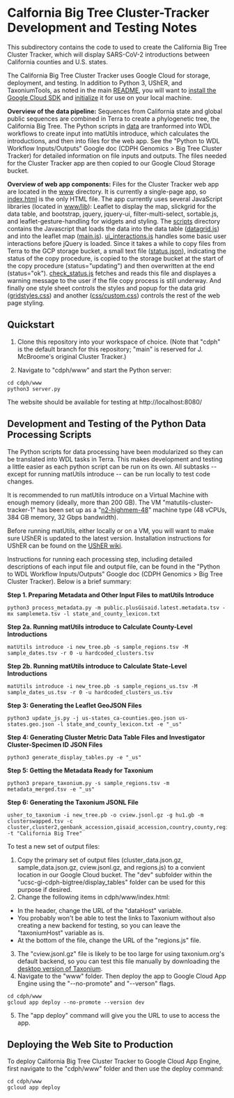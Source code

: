 # Calfornia Big Tree Cluster-Tracker Development and Testing Notes

This subdirectory contains the code to used to create the California Big Tree Cluster Tracker, which will display SARS-CoV-2 introductions between California counties and U.S. states. 

The California Big Tree Cluster Tracker uses Google Cloud for storage, deployment, and testing. In addition to Python 3, UShER, and TaxoniumTools, as noted in the main [README](../README.md), you will want to [install the Google Cloud SDK](https://cloud.google.com/sdk/docs/install) and [initialize](https://cloud.google.com/sdk/docs/initializing) it for use on your local machine.

**Overview of the data pipeline:** Sequences from California state and global public sequences are combined in Terra to create a phylogenetic tree, the California Big Tree. The Python scripts in [data](data) are tranformed into WDL workflows to create input into matUtils introduce, which calculates the introductions, and then into files for the web app. See the "Python to WDL Workflow Inputs/Outputs" Google doc (CDPH Genomics > Big Tree Cluster Tracker) for detailed information on file inputs and outputs. The files needed for the Cluster Tracker app are then copied to our Google Cloud Storage bucket.

**Overview of web app components:** Files for the Cluster Tracker web app are located in the [www](www) directory. It is currently a single-page app, so [index.html](www/index.html) is the only HTML file. The app currently uses several JavaScript libraries (located in [www/lib](www/lib)): Leaflet to display the map, slickgrid for the data table, and bootstrap, jquery, jquery-ui, filter-multi-select, sortable.js, and leaflet-gesture-handling for widgets and styling. The [scripts](www/scripts) directory contains the Javascript that loads the data into the data table ([datagrid.js](www/scripts/datagrid.js)) and into the leaflet map ([main.js](www/scripts/main.js)). [ui_interactions.js](www/scripts/ui_interactions.js) handles some basic user interactions before jQuery is loaded. Since it takes a while to copy files from Terra to the GCP storage bucket, a small text file ([status.json](data/status.json)), indicating the status of the copy procedure, is copied to the storage bucket at the start of the copy procedure (status="updating") and then overwritten at the end (status="ok"). [check_status.js](www/scripts/check_status.js) fetches and reads this file and displayes a warning message to the user if the file copy process is still underway. And finally one style sheet controls the styles and popup for the data grid ([gridstyles.css](www/css/gridstyles.css)) and another ([css/custom.css](www/css/custom.css)) controls the rest of the web page styling. 

## Quickstart

1. Clone this repository into your workspace of choice. (Note that "cdph" is the default branch for this repository; "main" is reserved for J. McBroome's original Cluster Tracker.)

2. Navigate to "cdph/www" and start the Python server:

```
cd cdph/www
python3 server.py
```

The website should be available for testing at http://localhost:8080/ 

## Development and Testing of the Python Data Processing Scripts

The Python scripts for data processing have been modularized so they can be translated into WDL tasks in Terra. This makes development and testing a little easier as each python script can be run on its own. All subtasks -- except for running matUtils introduce -- can be run locally to test code changes. 

It is recommended to run matUtils introduce on a Virtual Machine with enough memory (ideally, more than 200 GB). The VM "matutils-cluster-tracker-1" has been set up as a "[n2-highmem-48](https://cloud.google.com/compute/docs/general-purpose-machines#n2-high-mem)" machine type (48 vCPUs, 384 GB memory, 32 Gbps bandwidth).

Before running matUtils, either locally or on a VM, you will want to make sure UShER is updated to the latest version. Installation instructions for UShER can be found on the [UShER wiki](https://usher-wiki.readthedocs.io/en/latest/Installation.html).

Instructions for running each processing step, including detailed descriptions of each input file and output file, can be found in the "Python to WDL Workflow Inputs/Outputs" Google doc (CDPH Genomics > Big Tree Cluster Tracker). Below is a brief summary:

**Step 1. Preparing Metadata and Other Input Files to matUtils Introduce** 
```
python3 process_metadata.py -m public.plusGisaid.latest.metadata.tsv -mx samplemeta.tsv -l state_and_county_lexicon.txt
```
**Step 2a. Running matUtils introduce to Calculate County-Level Introductions**
```
matUtils introduce -i new_tree.pb -s sample_regions.tsv -M sample_dates.tsv -r 0 -u hardcoded_clusters.tsv
```
**Step 2b. Running matUtils introduce to Calculate State-Level Introductions**
```
matUtils introduce -i new_tree.pb -s sample_regions_us.tsv -M sample_dates_us.tsv -r 0 -u hardcoded_clusters_us.tsv
```
**Step 3: Generating the Leaflet GeoJSON Files**
```
python3 update_js.py -j us-states_ca-counties.geo.json us-states.geo.json -l state_and_county_lexicon.txt -e "_us"
```
**Step 4: Generating Cluster Metric Data Table Files and Investigator Cluster-Specimen ID JSON Files**
```
python3 generate_display_tables.py -e "_us"
```
**Step 5: Getting the Metadata Ready for Taxonium**
```
python3 prepare_taxonium.py -s sample_regions.tsv -m metadata_merged.tsv -e "_us"
```
**Step 6: Generating the Taxonium JSONL File**
```
usher_to_taxonium -i new_tree.pb -o cview.jsonl.gz -g hu1.gb -m clusterswapped.tsv -c cluster,cluster2,genbank_accession,gisaid_accession,country,county,region,region2,date,name,pango_lineage,nextstrain_clade,specimen_id,specimen_accession_number -t "California Big Tree"
```

To test a new set of output files:
1. Copy the primary set of output files (cluster_data.json.gz, sample_data.json.gz, cview.jsonl.gz, and regions.js) to a convient location in our Google Cloud bucket. The "dev" subfolder within the "ucsc-gi-cdph-bigtree/display_tables" folder can be used for this purpose if desired.
2. Change the following items in cdph/www/index.html:
  * In the header, change the URL of the "dataHost" variable.
  * You probably won't be able to test the links to Taxonium without also creating a new backend for testing, so you can leave the "taxoniumHost" variable as is.
  * At the bottom of the file, change the URL of the "regions.js" file.
3. The "cview.jsonl.gz" file is likely to be too large for using taxonium.org's default backend, so you can test this file manually by downloading the [desktop version of Taxonium](https://docs.taxonium.org/en/latest/app.html).
4. Navigate to the "www" folder. Then deploy the app to Google Cloud App Engine using the "--no-promote" and "--verson" flags.
```
cd cdph/www
gcloud app deploy --no-promote --version dev
```
5. The "app deploy" command will give you the URL to use to access the app.

## Deploying the Web Site to Production 

To deploy California Big Tree Cluster Tracker to Google Cloud App Engine, first navigate to the "cdph/www" folder and then use the deploy command:
```
cd cdph/www
gcloud app deploy
```
